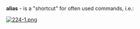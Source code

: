 


  
**alias** - is a "shortcut" for often used commands, i.e.:  
  
[![224-1.png](224-1.png)](image.png)